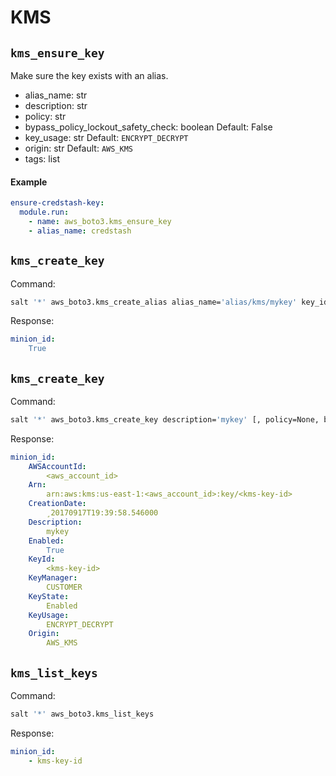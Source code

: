 # <a name="kms"></a> KMS


## `kms_ensure_key`

Make sure the key exists with an alias.



* alias_name: str
* description: str
* policy: str
* bypass_policy_lockout_safety_check: boolean Default: False
* key_usage: str Default: `ENCRYPT_DECRYPT`
* origin: str Default: `AWS_KMS`
* tags: list

#### Example

```yaml
ensure-credstash-key:
  module.run:
    - name: aws_boto3.kms_ensure_key
    - alias_name: credstash
```


## `kms_create_key`

Command:

```bash
salt '*' aws_boto3.kms_create_alias alias_name='alias/kms/mykey' key_id=<kms-key-id>
```

Response:

```yaml
minion_id:
    True
```

## `kms_create_key`

Command:

```bash
salt '*' aws_boto3.kms_create_key description='mykey' [, policy=None, bypass_policy_lockout_safety_check=False, key_usage='ENCRYPT_DECRYPT', origin='AWS_KMS', tags=[]]
```

Response:

```yaml
minion_id:
    AWSAccountId:
        <aws_account_id>
    Arn:
        arn:aws:kms:us-east-1:<aws_account_id>:key/<kms-key-id>
    CreationDate:
        ¸20170917T19:39:58.546000
    Description:
        mykey
    Enabled:
        True
    KeyId:
        <kms-key-id>
    KeyManager:
        CUSTOMER
    KeyState:
        Enabled
    KeyUsage:
        ENCRYPT_DECRYPT
    Origin:
        AWS_KMS
```

## `kms_list_keys`

Command:

```bash
salt '*' aws_boto3.kms_list_keys
```

Response:

```yaml
minion_id:
    - kms-key-id
```
